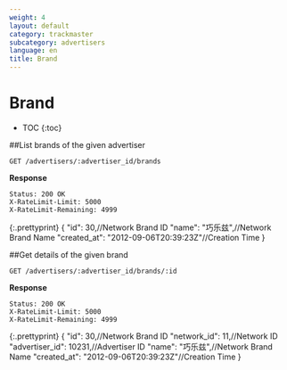 ```yaml
---
weight: 4
layout: default
category: trackmaster
subcategory: advertisers
language: en
title: Brand
---
```


# Brand #

* TOC
{:toc}

##List brands of the given advertiser

    GET /advertisers/:advertiser_id/brands

**Response**

    Status: 200 OK
    X-RateLimit-Limit: 5000
    X-RateLimit-Remaining: 4999


{:.prettyprint}
	{
        "id": 30,//Network Brand ID
        "name": "巧乐兹",//Network Brand Name
        "created_at": "2012-09-06T20:39:23Z"//Creation Time
	}



##Get details of the given brand
    
    GET /advertisers/:advertiser_id/brands/:id

**Response**

    Status: 200 OK
    X-RateLimit-Limit: 5000
    X-RateLimit-Remaining: 4999

{:.prettyprint}
    {
        "id": 30,//Network Brand ID
        "network_id": 11,//Network ID
        "advertiser_id": 10231,//Advertiser ID
        "name": "巧乐兹",//Network Brand Name
        "created_at": "2012-09-06T20:39:23Z"//Creation Time
    }